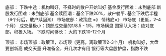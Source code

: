 
底部：
下跌中途：机构叫好，不择时的散户开始叫好
基金发行困难：未到底部
新股发行困难：未到底部
基金赎回潮：基金下跌20%，散户躺平. 基金下跌后半程（6个月后，散户赎回潮）
市场底部：政策底  =》 情绪底=》 市场底（更低，2-4个月）
成交量极小：顶部成交量的1/8.5 - 1/5，市场横盘
国家队入场：绝对底部，积极入场。
下跌时间够长： 大的下跌10-12个月


顶部：
市场顶部：政策顶，市场顶（更高，离政策顶2-3个月）
机构叫好，大盘要创新高
成交天量
升准备金，升几次才有用
银行等大盘股护盘，指数不跌

